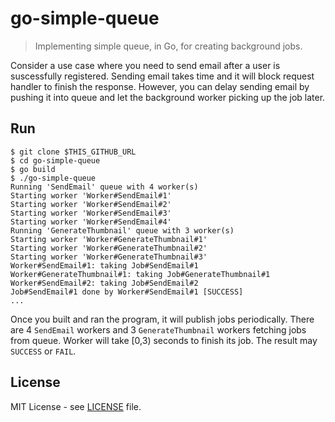 go-simple-queue
========================

> Implementing simple queue, in Go, for creating background jobs.

Consider a use case where you need to send email after a user is suscessfully
registered. Sending email takes time and it will block request handler to finish
the response. However, you can delay sending email by pushing it into queue and
let the background worker picking up the job later.

## Run

```
$ git clone $THIS_GITHUB_URL
$ cd go-simple-queue
$ go build
$ ./go-simple-queue
Running 'SendEmail' queue with 4 worker(s)
Starting worker 'Worker#SendEmail#1'
Starting worker 'Worker#SendEmail#2'
Starting worker 'Worker#SendEmail#3'
Starting worker 'Worker#SendEmail#4'
Running 'GenerateThumbnail' queue with 3 worker(s)
Starting worker 'Worker#GenerateThumbnail#1'
Starting worker 'Worker#GenerateThumbnail#2'
Starting worker 'Worker#GenerateThumbnail#3'
Worker#SendEmail#1: taking Job#SendEmail#1
Worker#GenerateThumbnail#1: taking Job#GenerateThumbnail#1
Worker#SendEmail#2: taking Job#SendEmail#2
Job#SendEmail#1 done by Worker#SendEmail#1 [SUCCESS]
...
```

Once you built and ran the program, it will publish jobs periodically. There are
4 `SendEmail` workers and 3 `GenerateThumbnail` workers fetching jobs from
queue. Worker will take [0,3) seconds to finish its job. The result may `SUCCESS`
or `FAIL`.

## License

MIT License - see [LICENSE](./LICENSE) file.
